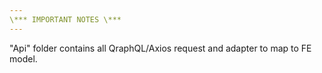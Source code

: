 ```yaml
---
\*** IMPORTANT NOTES \***
---
```


"Api" folder contains all QraphQL/Axios request and adapter to map to FE model.
